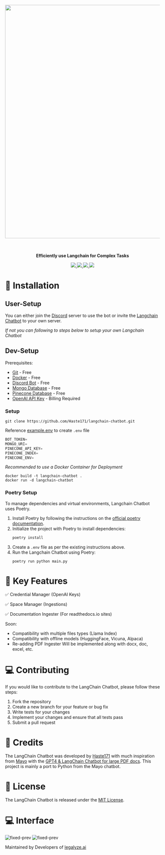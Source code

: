 <p align="center">
<br><br><br>
<a https://github.com/Haste171/langchain-chatbot/stargazers"><img src="https://cdn.discordapp.com/attachments/1095427515717267658/1102434550782632016/f.png" width="760px" length="400"></a>
<br><br><br>
</p>

<p align="center">
<b>Efficiently use Langchain for Complex Tasks</b>
</p>

<p align=center>
<a href="https://github.com/Haste171/langchain-chatbot/releases"><img src="https://badgen.net/github/release/Haste171/langchain-chatbot">
<a href="https://gitHub.com/Haste171/langchain-chatbot/graphs/commit-activity"><img src="https://img.shields.io/badge/Maintained%3F-yes-green.svg">
<a href="https://github.com/Haste171/langchain-chatbot/blob/master/LICENSE"><img src="https://img.shields.io/github/license/Haste171/langchain-chatbot">
<a href="https://discord.gg/KgmN4FPxxT"><img src="https://dcbadge.vercel.app/api/server/KgmN4FPxxT?compact=true&style=flat"></a>

</a>

<!-- *The LangChain Chatbot is an AI chat interface for the open-source library LangChain. It provides conversational answers to questions about vector ingested documents.* -->
<!-- *Existing repo development is at a freeze while we develop a langchain chat bot website :)* -->


# 🚀 Installation

## User-Setup
You can either join the [Discord](https://discord.gg/8vzXR9MGyc) server to use the bot or invite the [Langchain Chatbot](https://discord.com/api/oauth2/authorize?client_id=1113492778899476533&permissions=8&scope=bot) to your own server.

*If not you can following to steps below to setup your own Langchain Chatbot*

## Dev-Setup
Prerequisites:
- [Git](https://git-scm.com/downloads) - Free
- [Docker](https://www.docker.com/products/docker-desktop/) - Free
- [Discord Bot](https://discord.com/developers/applications) - Free
- [Mongo Database](https://youtu.be/dnEfQhjZgw0?t=326) - Free
- [Pinecone Database](https://youtu.be/tp0bQNDtLPc?t=48) - Free
- [OpenAI API Key](https://platform.openai.com/account/api-keys) - Billing Required

### Setup
```
git clone https://github.com/Haste171/langchain-chatbot.git
```

Reference [example.env](https://github.com/Haste171/langchain-chatbot/blob/main/example.env) to create `.env` file
```python
BOT_TOKEN=
MONGO_URI=
PINECONE_API_KEY=
PINECONE_INDEX=
PINECONE_ENV=
```

*Recommended to use a Docker Container for Deployment*
```
docker build -t langchain-chatbot .
docker run -d langchain-chatbot
```

### Poetry Setup
To manage dependencies and virtual environments, Langchain Chatbot uses Poetry.

1. Install Poetry by following the instructions on the [official poetry documentation](https://python-poetry.org/docs/#installation).
2. Initialize the project with Poetry to install dependencies:
   ```bash
   poetry install
   ```
3. Create a `.env` file as per the existing instructions above.
4. Run the Langchain Chatbot using Poetry:
   ```bash
   poetry run python main.py
   ```

# 🔧 Key Features

✅ Credential Manager (OpenAI Keys)

✅ Space Manager (Ingestions)

✅ Documentation Ingester (For readthedocs.io sites)


Soon:
- Compatibility with multiple files types (Llama Index)
- Compatibility with offline models (HuggingFace, Vicuna, Alpaca)
- Re-adding PDF Ingester Will be implemented along with docx, doc, excel, etc.

# 💻 Contributing

If you would like to contribute to the LangChain Chatbot, please follow these steps:

1. Fork the repository
2. Create a new branch for your feature or bug fix
3. Write tests for your changes
4. Implement your changes and ensure that all tests pass
5. Submit a pull request

# 📝 Credits

The LangChain Chatbot was developed by [Haste171](https://github.com/Haste171) with much inspiration from [Mayo](https://twitter.com/mayowaoshin) with the [GPT4 & LangChain Chatbot for large PDF docs](https://github.com/mayooear/gpt4-pdf-chatbot-langchain). This project is mainly a port to Python from the Mayo chatbot.

# 🔨 License

The LangChain Chatbot is released under the [MIT License](https://opensource.org/licenses/MIT).

# 💻 Interface
![fixed-prev](https://cdn.discordapp.com/attachments/1114412425115086888/1114420571833376768/image.png)
![fixed-prev](https://cdn.discordapp.com/attachments/1114412425115086888/1114421482429354065/image.png)

Maintained by Developers of [legalyze.ai](https://legalyze.ai)